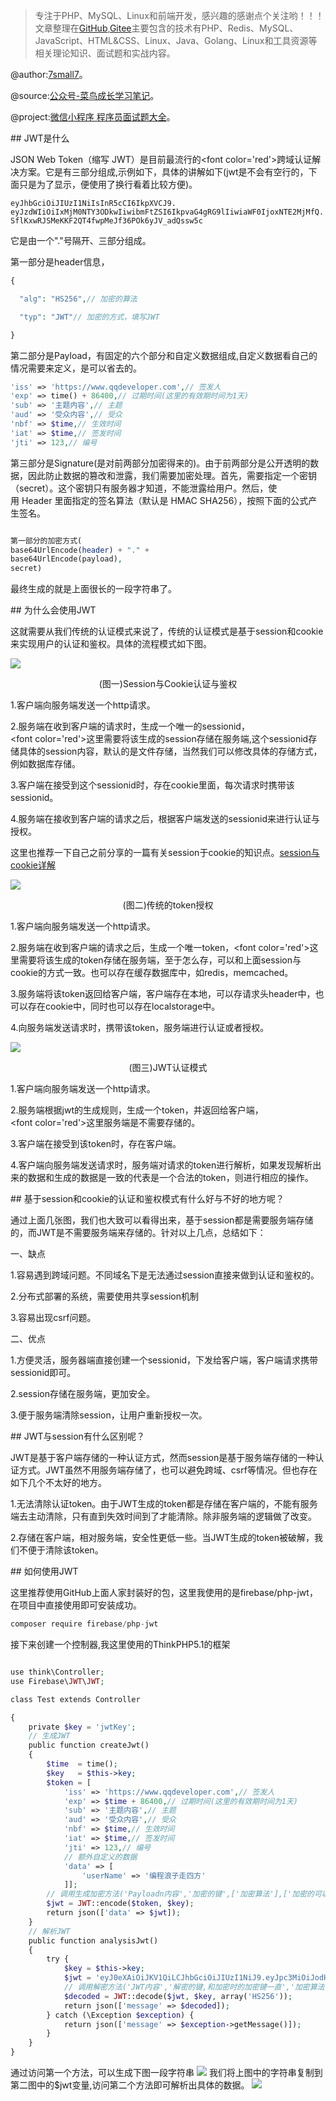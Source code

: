 > 专注于PHP、MySQL、Linux和前端开发，感兴趣的感谢点个关注哟！！！文章整理在[GitHub](https://github.com/7small7),[Gitee](https://gitee.com/bruce_qiq)主要包含的技术有PHP、Redis、MySQL、JavaScript、HTML&CSS、Linux、Java、Golang、Linux和工具资源等相关理论知识、面试题和实战内容。

@author:[7small7](https://github.com/7small7)。

@source:[公众号-菜鸟成长学习笔记](/site/)。

@project:[微信小程序 程序员面试题大全](/site/)。


## JWT是什么

JSON Web Token（缩写 JWT）是目前最流行的<font color='red'>跨域</font>认证解决方案。它是有三部分组成,示例如下，具体的讲解如下(jwt是不会有空行的，下面只是为了显示，便使用了换行看着比较方便)。

```shell
eyJhbGciOiJIUzI1NiIsInR5cCI6IkpXVCJ9.
eyJzdWIiOiIxMjM0NTY3ODkwIiwibmFtZSI6IkpvaG4gRG9lIiwiaWF0IjoxNTE2MjMfQ.
SflKxwRJSMeKKF2QT4fwpMeJf36POk6yJV_adQssw5c
```
它是由一个"."号隔开、三部分组成。

第一部分是header信息，

```php
{

  "alg": "HS256",// 加密的算法

  "typ": "JWT"// 加密的方式，填写JWT

}

```

第二部分是Payload，有固定的六个部分和自定义数据组成,自定义数据看自己的情况需要来定义，是可以省去的。

```php
'iss' => 'https://www.qqdeveloper.com',// 签发人
'exp' => time() + 86400,// 过期时间(这里的有效期时间为1天)
'sub' => '主题内容',// 主题
'aud' => '受众内容',// 受众
'nbf' => $time,// 生效时间
'iat' => $time,// 签发时间
'jti' => 123,// 编号

```

第三部分是Signature(是对前两部分加密得来的)。由于前两部分是公开透明的数据，因此防止数据的篡改和泄露，我们需要加密处理。首先，需要指定一个密钥（secret）。这个密钥只有服务器才知道，不能泄露给用户。然后，使用 Header 里面指定的签名算法（默认是 HMAC SHA256），按照下面的公式产生签名。

```php

第一部分的加密方式(
base64UrlEncode(header) + "." +
base64UrlEncode(payload),
secret)
```

最终生成的就是上面很长的一段字符串了。

## 为什么会使用JWT

这就需要从我们传统的认证模式来说了，传统的认证模式是基于session和cookie来实现用户的认证和鉴权。具体的流程模式如下图。

![](http://qiniucloud.qqdeveloper.com/%E5%B1%8F%E5%B9%95%E5%BF%AB%E7%85%A7%202019-09-09%2021.00.14.png)

<center>(图一)Session与Cookie认证与鉴权</center>

1.客户端向服务端发送一个http请求。

2.服务端在收到客户端的请求时，生成一个唯一的sessionid，<font color='red'>这里需要将该生成的session存储在服务端</font>,这个sessionid存储具体的session内容，默认的是文件存储，当然我们可以修改具体的存储方式，例如数据库存储。

3.客户端在接受到这个sessionid时，存在cookie里面，每次请求时携带该sessionid。

4.服务端在接收到客户端的请求之后，根据客户端发送的sessionid来进行认证与授权。

这里也推荐一下自己之前分享的一篇有关session于cookie的知识点。[session与cookie详解](https://www.qqdeveloper.com/2019/08/18/PHP-session%E4%B8%8Ecookie%E8%AF%A6%E8%A7%A3/)

![](http://qiniucloud.qqdeveloper.com/%E5%B1%8F%E5%B9%95%E5%BF%AB%E7%85%A7%202019-09-09%2021.08.19.png)

<center>(图二)传统的token授权</center>

1.客户端向服务端发送一个http请求。

2.服务端在收到客户端的请求之后，生成一个唯一token，<font color='red'>这里需要将该生成的token存储在服务端</font>，至于怎么存，可以和上面session与cookie的方式一致。也可以存在缓存数据库中，如redis，memcached。

3.服务端将该token返回给客户端，客户端存在本地，可以存请求头header中，也可以存在cookie中，同时也可以存在localstorage中。

4.向服务端发送请求时，携带该token，服务端进行认证或者授权。

![](http://qiniucloud.qqdeveloper.com/%E5%B1%8F%E5%B9%95%E5%BF%AB%E7%85%A7%202019-09-09%2021.13.30.png)

<center>(图三)JWT认证模式</center>

1.客户端向服务端发送一个http请求。

2.服务端根据jwt的生成规则，生成一个token，并返回给客户端，<font color='red'>这里服务端是不需要存储的</font>。

3.客户端在接受到该token时，存在客户端。

4.客户端向服务端发送请求时，服务端对请求的token进行解析，如果发现解析出来的数据和生成的数据是一致的代表是一个合法的token，则进行相应的操作。

## 基于session和cookie的认证和鉴权模式有什么好与不好的地方呢？

通过上面几张图，我们也大致可以看得出来，基于session都是需要服务端存储的，而JWT是不需要服务端来存储的。针对以上几点，总结如下：

一、缺点

1.容易遇到跨域问题。不同域名下是无法通过session直接来做到认证和鉴权的。

2.分布式部署的系统，需要使用共享session机制

3.容易出现csrf问题。

二、优点

1.方便灵活，服务器端直接创建一个sessionid，下发给客户端，客户端请求携带sessionid即可。

2.session存储在服务端，更加安全。

3.便于服务端清除session，让用户重新授权一次。

## JWT与session有什么区别呢？

JWT是基于客户端存储的一种认证方式，然而session是基于服务端存储的一种认证方式。JWT虽然不用服务端存储了，也可以避免跨域、csrf等情况。但也存在如下几个不太好的地方。

1.无法清除认证token。由于JWT生成的token都是存储在客户端的，不能有服务端去主动清除，只有直到失效时间到了才能清除。除非服务端的逻辑做了改变。

2.存储在客户端，相对服务端，安全性更低一些。当JWT生成的token被破解，我们不便于清除该token。

## 如何使用JWT

这里推荐使用GitHub上面人家封装好的包，这里我使用的是firebase/php-jwt，在项目中直接使用即可安装成功。

```php 
composer require firebase/php-jwt
```

接下来创建一个控制器,我这里使用的ThinkPHP5.1的框架
```php

use think\Controller;
use Firebase\JWT\JWT;

class Test extends Controller

{
    private $key = 'jwtKey';
    // 生成JWT
    public function createJwt()
    {
        $time  = time();
        $key   = $this->key;
        $token = [
            'iss' => 'https://www.qqdeveloper.com',// 签发人
            'exp' => $time + 86400,// 过期时间(这里的有效期时间为1天)
            'sub' => '主题内容',// 主题
            'aud' => '受众内容',// 受众
            'nbf' => $time,// 生效时间
            'iat' => $time,// 签发时间
            'jti' => 123,// 编号
            // 额外自定义的数据
            'data' => [
                'userName' => '编程浪子走四方'
            ]];
        // 调用生成加密方法('Payloadn内容','加密的键',['加密算法'],['加密的可以'],['JWT的header头'])
        $jwt = JWT::encode($token, $key);
        return json(['data' => $jwt]);
    }
    // 解析JWT
    public function analysisJwt()
    {
        try {
            $key = $this->key;
            $jwt = 'eyJ0eXAiOiJKV1QiLCJhbGciOiJIUzI1NiJ9.eyJpc3MiOiJodHRwOlwvXC9leGFtcGxlLm9yZyIsImV4cCI6MTU2ODA5NjE4MCwic3ViIjoiXHU0ZTNiXHU5ODk4XHU1MTg1XHU1YmI5IiwiYXVkIjoiXHU1M2Q3XHU0ZjE3XHU1MTg1XHU1YmI5IiwibmJmIjoxNTY4MDA5NzgwLCJpYXQiOjE1NjgwMDk3ODAsImp0aSI6MTIzLCJkYXRhIjp7InVzZXJOYW1lIjoiXHU3ZjE2XHU3YTBiXHU2ZDZhXHU1YjUwXHU4ZDcwXHU1NmRiXHU2NWI5In19.kHb_9Np0zjE25YE9czUEGvmFPYtqMJT9tuZzJTuMZl0';
            // 调用解密方法('JWT内容','解密的键,和加密时的加密键一直','加密算法')
            $decoded = JWT::decode($jwt, $key, array('HS256'));
            return json(['message' => $decoded]);
        } catch (\Exception $exception) {
            return json(['message' => $exception->getMessage()]);
        }
    }
}
```

通过访问第一个方法，可以生成下图一段字符串
![](http://qiniucloud.qqdeveloper.com/create.jpg)
我们将上图中的字符串复制到第二图中的$jwt变量,访问第二个方法即可解析出具体的数据。
![](http://qiniucloud.qqdeveloper.com/%E8%A7%A3%E5%AF%86.jpg)
